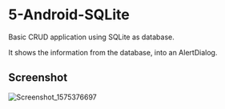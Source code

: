 # 5-Android-SQLite
Basic CRUD application using SQLite as database.

It shows the information from the database, into an AlertDialog.

## Screenshot
![Screenshot_1575376697](https://user-images.githubusercontent.com/4823319/70052114-b3d6f980-1626-11ea-8eb1-98ed06f824f4.png)
